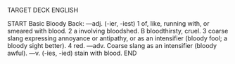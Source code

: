TARGET DECK
ENGLISH

START
Basic
Bloody
Back: —adj. (-ier, -iest) 1 of, like, running with, or smeared with blood. 2 a involving bloodshed. B bloodthirsty, cruel. 3 coarse slang expressing annoyance or antipathy, or as an intensifier (bloody fool; a bloody sight better). 4 red. —adv. Coarse slang as an intensifier (bloody awful). —v. (-ies, -ied) stain with blood.
END
